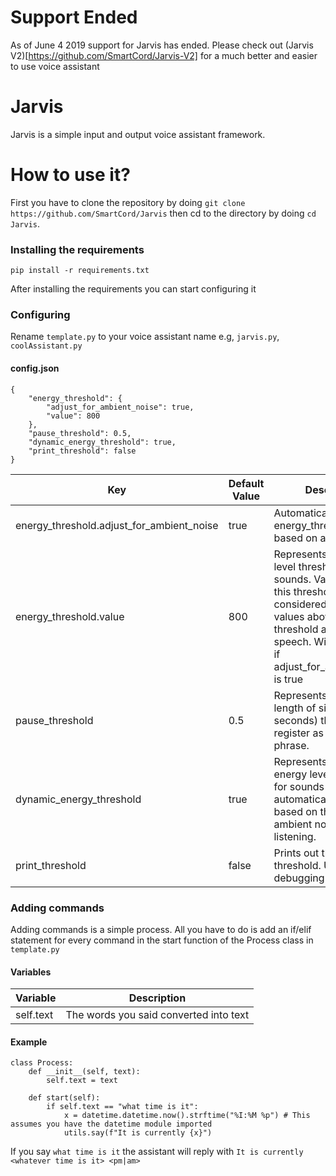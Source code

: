 # Support Ended
As of June 4 2019 support for Jarvis has ended. Please check out (Jarvis V2)[https://github.com/SmartCord/Jarvis-V2] for a much better and easier to use voice assistant

# Jarvis
Jarvis is a simple input and output voice assistant framework.

# How to use it?
First you have to clone the repository by doing `git clone https://github.com/SmartCord/Jarvis` then cd to the directory by doing `cd Jarvis`.

### Installing the requirements
```
pip install -r requirements.txt
```
After installing the requirements you can start configuring it
### Configuring
Rename `template.py` to your voice assistant name e.g, `jarvis.py`, `coolAssistant.py`

#### config.json
```
{
    "energy_threshold": {
        "adjust_for_ambient_noise": true,
        "value": 800
    },
    "pause_threshold": 0.5,
    "dynamic_energy_threshold": true,
    "print_threshold": false
}

```
|Key  |Default Value  |Description    |
|--|--|-- |
| energy_threshold.adjust_for_ambient_noise |true  | Automatically adjust energy_threshold value based on ambient noise.  |
| energy_threshold.value |800  | Represents the energy level threshold for sounds. Values below this threshold are considered silence, and values above this threshold are considered speech. Will be ignored if adjust_for_ambient_noise is true |
| pause_threshold |0.5  | Represents the minimum length of silence (in seconds) that will register as the end of a phrase.|
| dynamic_energy_threshold |true  | Represents whether the energy level threshold for sounds should be automatically adjusted based on the currently ambient noise level while listening.|
| print_threshold |false  | Prints out the current threshold. Useful for debugging |

### Adding commands
Adding commands is a simple process. All you have to do is add an if/elif statement for every command in the start function of the Process class in `template.py`

#### Variables
|Variable|Description  |
|--|--|
| self.text |The words you said converted into text  |


#### Example
```
class Process:
    def __init__(self, text):
        self.text = text

    def start(self):
        if self.text == "what time is it":
            x = datetime.datetime.now().strftime("%I:%M %p") # This assumes you have the datetime module imported
            utils.say(f"It is currently {x}")
```
If you say `what time is it` the assistant will reply with `It is currently <whatever time is it> <pm|am>`
